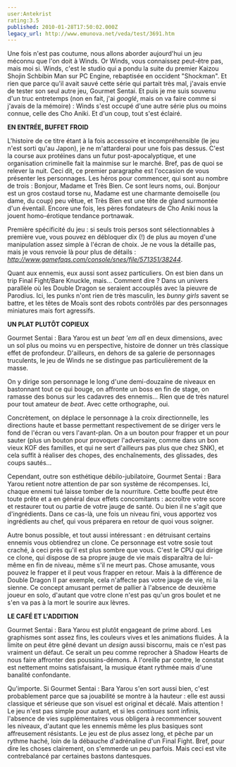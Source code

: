 ```yaml
---
user:Antekrist
rating:3.5
published: 2010-01-28T17:50:02.000Z
legacy_url: http://www.emunova.net/veda/test/3691.htm
---
```

Une fois n'est pas coutume, nous allons aborder aujourd'hui un jeu méconnu que l'on doit à Winds. Or Winds, vous connaissez peut-être pas, mais moi si. Winds, c'est le studio qui a pondu la suite du premier Kaizou Shojin Schbibin Man sur PC Engine, rebaptisée en occident "Shockman". Et rien que parce qu'il avait sauvé cette série qui partait très mal, j'avais envie de tester son seul autre jeu, Gourmet Sentai. Et puis je me suis souvenu d'un truc entretemps (non en fait, j'ai _googlé_, mais on va faire comme si j'avais de la mémoire) : Winds s'est occupé d'une autre série plus ou moins connue, celle des Cho Aniki. Et d'un coup, tout s'est éclairé.  

  

**EN ENTRÉE, BUFFET FROID**  

L'histoire de ce titre étant à la fois accessoire et incompréhensible (le jeu n'est sorti qu'au Japon), je ne m'attarderai pour une fois pas dessus. C'est la course aux protéines dans un futur post-apocalyptique, et une organisation criminelle fait la mainmise sur le marché. Bref, pas de quoi se relever la nuit. Ceci dit, ce premier paragraphe est l'occasion de vous présenter les personnages. Les héros pour commencer, qui sont au nombre de trois : Bonjour, Madame et Très Bien. Ce sont leurs noms, oui. Bonjour est un gros costaud torse nu, Madame est une charmante demoiselle (ou dame, du coup) peu vêtue, et Très Bien est une tête de gland surmontée d'un éventail. Encore une fois, les pères fondateurs de Cho Aniki nous la jouent homo-érotique tendance portnawak.  

Première spécificité du jeu : si seuls trois persos sont sélectionnables à première vue, vous pouvez en débloquer dix (!) de plus au moyen d'une manipulation assez simple à l'écran de choix. Je ne vous la détaille pas, mais je vous renvoie là pour plus de détails : _http://www.gamefaqs.com/console/snes/file/571351/38244_.  

Quant aux ennemis, eux aussi sont assez particuliers. On est bien dans un trip Final Fight/Bare Knuckle, mais... Comment dire ? Dans un univers parallèle où les Double Dragon se seraient accouplés avec la pieuvre de Parodius. Ici, les punks n'ont rien de très masculin, les _bunny girls_ savent se battre, et les têtes de Moaïs sont des robots contrôlés par des personnages miniatures mais fort agressifs.  

  

**UN PLAT PLUTÔT COPIEUX**  

Gourmet Sentai : Bara Yarou est un _beat 'em all_ en deux dimensions, avec un sol plus ou moins vu en perspective, histoire de donner un très classique effet de profondeur. D'ailleurs, en dehors de sa galerie de personnages truculents, le jeu de Winds ne se distingue pas particulièrement de la masse.  

On y dirige son personnage le long d'une demi-douzaine de niveaux en bastonnant tout ce qui bouge, on affronte un boss en fin de stage, on ramasse des bonus sur les cadavres des ennemis... Rien que de très naturel pour tout amateur de _beat_. Avec cette orthographe, oui.  

Concrètement, on déplace le personnage à la croix directionnelle, les directions haute et basse permettant respectivement de se diriger vers le fond de l'écran ou vers l'avant-plan. On a un bouton pour frapper et un pour sauter (plus un bouton pour provoquer l'adversaire, comme dans un bon vieux KOF des familles, et qui ne sert d'ailleurs pas plus que chez SNK), et cela suffit à réaliser des chopes, des enchaînements, des glissades, des coups sautés...  

Cependant, outre son esthétique débilo-jubilatoire, Gourmet Sentai : Bara Yarou retient notre attention de par son système de récompenses. Ici, chaque ennemi tué laisse tomber de la nourriture. Cette bouffe peut être toute prête et a en général deux effets concomitants : accroître votre score et restaurer tout ou partie de votre jauge de santé. Ou bien il ne s'agit que d'ingrédients. Dans ce cas-là, une fois un niveau fini, vous apportez vos ingrédients au chef, qui vous préparera en retour de quoi vous soigner.  

Autre bonus possible, et tout aussi intéressant : en détruisant certains ennemis vous obtiendrez un clone. Ce personnage est votre sosie tout craché, à ceci près qu'il est plus sombre que vous. C'est le CPU qui dirige ce clone, qui dispose de sa propre jauge de vie mais disparaîtra de lui-même en fin de niveau, même s'il ne meurt pas. Chose amusante, vous pouvez le frapper et il peut vous frapper en retour. Mais à la différence de Double Dragon II par exemple, cela n'affecte pas votre jauge de vie, ni la sienne. Ce concept amusant permet de pallier à l'absence de deuxième joueur en solo, d'autant que votre clone n'est pas qu'un gros boulet et ne s'en va pas à la mort le sourire aux lèvres.  

  

**LE CAFÉ ET L'ADDITION**  

Gourmet Sentai : Bara Yarou est plutôt engageant de prime abord. Les graphismes sont assez fins, les couleurs vives et les animations fluides. À la limite on peut être gêné devant un _design_ aussi biscornu, mais ce n'est pas vraiment un défaut. Ce serait un peu comme reprocher à Shadow Hearts de nous faire affronter des poussins-démons. À l'oreille par contre, le constat est nettement moins satisfaisant, la musique étant rythmée mais d'une banalité confondante.  

Qu'importe. Si Gourmet Sentai : Bara Yarou s'en sort aussi bien, c'est probablement parce que sa jouabilité se montre à la hauteur : elle est aussi classique et sérieuse que son visuel est original et décalé. Mais attention ! Le jeu n'est pas simple pour autant, et si les _continues_ sont infinis, l'absence de vies supplémentaires vous obligera à recommencer souvent les niveaux, d'autant que les ennemis même les plus basiques sont affreusement résistants. Le jeu est de plus assez long, et pèche par un rythme haché, loin de la débauche d'adrénaline d'un Final Fight. Bref, pour dire les choses clairement, on s'emmerde un peu parfois. Mais ceci est vite contrebalancé par certaines bastons dantesques.